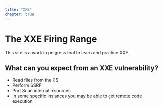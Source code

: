 ```yaml
---
title: "XXE"
chapter: true
---
```


# The XXE Firing Range

This site is a work in progress tool to learn and practice XXE

## What can you expect from an XXE vulnerability?

* Read files from the OS
* Perform SSRF
* Port Scan internal resources
* In some specific instances you may be able to get remote code execution
